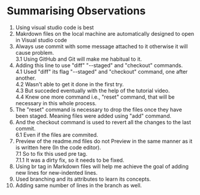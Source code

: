 # Summarising Observations

1. Using visual studio code is best
2. Makrdown files on the local machine are automatically designed to open in Visual studio code
3. Always use commit with some message attached to it otherwise it will cause problem. </br>
    3.1 Using GitHub and Git will make me habitual to it.
4. Adding this line to use "diff" "--staged" and "checkout" commands. </br>
 4.1 Used "diff" its flag "--staged" and "checkout" command, one after another. </br>
    4.2 Wasn't able to get it done in the first try. </br>
    4.3 But succeded eventually with the help of the tutorial video. </br>
    4.4 Knew one more command i.e., "reset" command, that will be necessary in this whole process.
5. The "reset" command is necessary to drop the files once they have been staged. Meaning files were added using "add" command.
6. And the checkout command is used to revert all the changes to the last commit. </br>
    6.1 Even if the files are commited.
7. Preview of the readme.md files do not Preview in the same manner as it is written here (In the code editor). </br>
    7.1 So to fix this used pre tag. </br>
        7.1.1 It was a dirty fix, so it needs to be fixed.
9. Using br tag in Markdown files will help me achieve the goal of adding new lines for new-indented lines.
10. Used branching and its attributes to learn its concepts.
10. Adding same number of lines in the branch as well.
